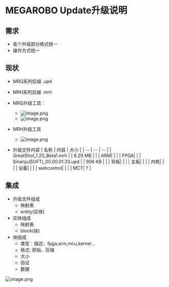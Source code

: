 # MEGAROBO Update升级说明
## 需求
* 各个升级部分格式统一
* 操作方式统一

## 现状
* MRQ系列后缀 .upd
* MRH系列后缀 .mrh
* MRQ升级工具：
  * ![image.png](https://upload-images.jianshu.io/upload_images/3399573-5e02c0a1342e4f82.png?imageMogr2/auto-orient/strip%7CimageView2/2/w/1240)
  * ![image.png](https://upload-images.jianshu.io/upload_images/3399573-ed403bc3d37427ca.png?imageMogr2/auto-orient/strip%7CimageView2/2/w/1240)
* MRH升级工具
   * ![image.png](https://upload-images.jianshu.io/upload_images/3399573-c1a7ae6a0cf200f8.png?imageMogr2/auto-orient/strip%7CimageView2/2/w/1240)
  
* 升级文件内容
  | 名称 | 内容 | 大小 |
  | -- | -- | -- |
  | GreatShot_1.20_Beta1.mrh | | 6.29 MB |
  |  | ARM|  |
  |  | FPGA|  |
  | Sinanju(SOFT)_00.00.01.33.upd | | 906 KB |
  |  | 背板|  |
  |  | 主板|  |
  |  | 内核|  |
  |  | 设备|  |
  |  | webcontrol|  |
  |  | MCT| ? |

## 集成
* 升级文件组成
   * 映射表
   * entity(实体)
* 实体组成
   * 映射表
   * block(块)
* 块组成
   * 类型：描述，fpga,arm,mcu,kernel...
   * 格式: 原始，压缩
   * 大小
   * 验证
   * 数据
  
![image.png](https://upload-images.jianshu.io/upload_images/3399573-d6d0571b4df8d402.png?imageMogr2/auto-orient/strip%7CimageView2/2/w/1240)



